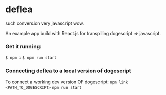 # deflea
such conversion very javascript wow.

An example app build with React.js for transpiling dogescript => javascript.

### Get it running:
```$ npm i```
```$ npm run start```

### Connecting deflea to a local version of dogescript
To connect a working dev version OF dogescript:
```npm link <PATH_TO_DOGESCRIPT>```
```npm run start```
